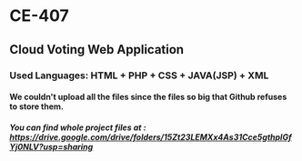 # CE-407 #
## Cloud Voting Web Application ##
### Used Languages: HTML + PHP + CSS + JAVA(JSP) + XML ###
#### We couldn't upload all the files since the files so big that Github refuses to store them. ####
##### You can find whole project files at : https://drive.google.com/drive/folders/15Zt23LEMXx4As31Cce5gthplGfYj0NLV?usp=sharing #####
